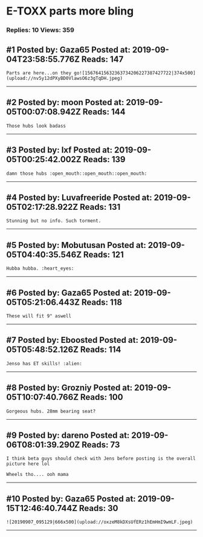 # E-TOXX parts more bling

### Replies: 10 Views: 359

## \#1 Posted by: Gaza65 Posted at: 2019-09-04T23:58:55.776Z Reads: 147

```
Parts are here...on they go![15676415632363734206227387427722|374x500](upload://nv5y12dPXyBD0VlawsO6z3gTqDH.jpeg)
```

---
## \#2 Posted by: moon Posted at: 2019-09-05T00:07:08.942Z Reads: 144

```
Those hubs look badass
```

---
## \#3 Posted by: Ixf Posted at: 2019-09-05T00:25:42.002Z Reads: 139

```
damn those hubs :open_mouth::open_mouth::open_mouth:
```

---
## \#4 Posted by: Luvafreeride Posted at: 2019-09-05T02:17:28.922Z Reads: 131

```
Stunning but no info. Such torment.
```

---
## \#5 Posted by: Mobutusan Posted at: 2019-09-05T04:40:35.546Z Reads: 121

```
Hubba hubba. :heart_eyes:
```

---
## \#6 Posted by: Gaza65 Posted at: 2019-09-05T05:21:06.443Z Reads: 118

```
These will fit 9" aswell
```

---
## \#7 Posted by: Eboosted Posted at: 2019-09-05T05:48:52.126Z Reads: 114

```
Jenso has ET skills! :alien:
```

---
## \#8 Posted by: Grozniy Posted at: 2019-09-05T10:07:40.766Z Reads: 100

```
Gorgeous hubs. 28mm bearing seat?
```

---
## \#9 Posted by: dareno Posted at: 2019-09-06T08:01:39.290Z Reads: 73

```
I think beta guys should check with Jens before posting is the overall picture here lol

Wheels tho.... ooh mama
```

---
## \#10 Posted by: Gaza65 Posted at: 2019-09-15T12:46:40.744Z Reads: 30

```
![20190907_095129|666x500](upload://oxzeM8kDXsUfERz1hEmHmI9wmLF.jpeg)
```

---
